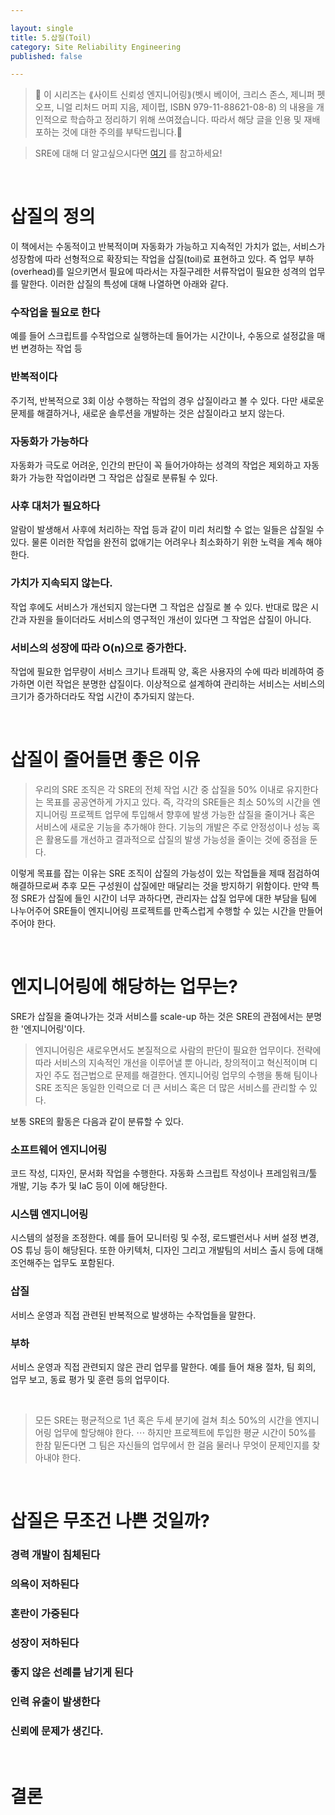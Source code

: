 ```yaml
---

layout: single
title: 5.삽질(Toil)
category: Site Reliability Engineering
published: false

---
```



>📌 이 시리즈는 ⟪사이트 신뢰성 엔지니어링⟫(벳시 베이어, 크리스 존스, 제니퍼 펫오프, 니얼 리처드 머피 지음, 제이펍, ISBN 979-11-88621-08-8) 의 내용을 개인적으로 학습하고 정리하기 위해 쓰여졌습니다. 따라서 해당 글을 인용 및 재배포하는 것에 대한 주의를 부탁드립니다.🚨

>SRE에 대해 더 알고싶으시다면 [여기](https://sre.google/) 를 참고하세요!

<br/>

# 삽질의 정의
이 책에서는 수동적이고 반복적이며 자동화가 가능하고 지속적인 가치가 없는, 서비스가 성장함에 따라 선형적으로 확장되는 작업을 삽질(toil)로 표현하고 있다. 즉 업무 부하(overhead)를 일으키면서 필요에 따라서는 자질구레한 서류작업이 필요한 성격의 업무를 말한다. 이러한 삽질의 특성에 대해 나열하면 아래와 같다.

### 수작업을 필요로 한다
예를 들어 스크립트를 수작업으로 실행하는데 들어가는 시간이나, 수동으로 설정값을 매번 변경하는 작업 등

### 반복적이다
주기적, 반복적으로 3회 이상 수행하는 작업의 경우 삽질이라고 볼 수 있다. 다만 새로운 문제를 해결하거나, 새로운 솔루션을 개발하는 것은 삽질이라고 보지 않는다.

### 자동화가 가능하다
자동화가 극도로 어려운, 인간의 판단이 꼭 들어가야하는 성격의 작업은 제외하고 자동화가 가능한 작업이라면 그 작업은 삽질로 분류될 수 있다.

### 사후 대처가 필요하다
알람이 발생해서 사후에 처리하는 작업 등과 같이 미리 처리할 수 없는 일들은 삽질일 수 있다. 물론 이러한 작업을 완전히 없애기는 어려우나 최소화하기 위한 노력을 계속 해야 한다.

### 가치가 지속되지 않는다.
작업 후에도 서비스가 개선되지 않는다면 그 작업은 삽질로 볼 수 있다. 반대로 많은 시간과 자원을 들이더라도 서비스의 영구적인 개선이 있다면 그 작업은 삽질이 아니다.

### 서비스의 성장에 따라 O(n)으로 증가한다.
작업에 필요한 업무량이 서비스 크기나 트래픽 양, 혹은 사용자의 수에 따라 비례하여 증가하면 이런 작업은 분명한 삽질이다. 이상적으로 설계하여 관리하는 서비스는 서비스의 크기가 증가하더라도 작업 시간이 추가되지 않는다.

<br/>

# 삽질이 줄어들면 좋은 이유
> 우리의 SRE 조직은 각 SRE의 전체 작업 시간 중 삽질을 50% 이내로 유지한다는 목표를 공공연하게 가지고 있다. 즉, 각각의 SRE들은 최소 50%의 시간을 엔지니어링 프로젝트 업무에 투입해서 향후에 발생 가능한 삽질을 줄이거나 혹은 서비스에 새로운 기능을 추가해야 한다. 기능의 개발은 주로 안정성이나 성능 혹은 활용도를 개선하고 결과적으로 삽질의 발생 가능성을 줄이는 것에 중점을 둔다.

이렇게 목표를 잡는 이유는 SRE 조직이 삽질의 가능성이 있는 작업들을 제때 점검하여 해결하므로써 추후 모든 구성원이 삽질에만 매달리는 것을 방지하기 위함이다. 만약 특정 SRE가 삽질에 들인 시간이 너무 과하다면, 관리자는 삽질 업무에 대한 부담을 팀에 나누어주어 SRE들이 엔지니어링 프로젝트를 만족스럽게 수행할 수 있는 시간을 만들어주어야 한다.

<br/>

# 엔지니어링에 해당하는 업무는?
SRE가 삽질을 줄여나가는 것과 서비스를 scale-up 하는 것은 SRE의 관점에서는 분명한 '엔지니어링'이다.
> 엔지니어링은 새로우면서도 본질적으로 사람의 판단이 필요한 업무이다. 전략에 따라 서비스의 지속적인 개선을 이루어낼 뿐 아니라, 창의적이고 혁신적이며 디자인 주도 접근법으로 문제를 해결한다. 엔지니어링 업무의 수행을 통해 팀이나 SRE 조직은 동일한 인력으로 더 큰 서비스 혹은 더 많은 서비스를 관리할 수 있다.

보통 SRE의 활동은 다음과 같이 분류할 수 있다.
### 소프트웨어 엔지니어링
코드 작성, 디자인, 문서화 작업을 수행한다. 자동화 스크립트 작성이나 프레임워크/툴 개발, 기능 추가 및 IaC 등이 이에 해당한다.

### 시스템 엔지니어링
시스템의 설정을 조정한다. 예를 들어 모니터링 및 수정, 로드밸런서나 서버 설정 변경, OS 튜닝 등이 해당된다. 또한 아키텍처, 디자인 그리고 개발팀의 서비스 출시 등에 대해 조언해주는 업무도 포함된다.

### 삽질
서비스 운영과 직접 관련된 반복적으로 발생하는 수작업들을 말한다.

### 부하
서비스 운영과 직접 관련되지 않은 관리 업무를 말한다. 예를 들어 채용 절차, 팀 회의, 업무 보고, 동료 평가 및 훈련 등의 업무이다.

<br/>

> 모든 SRE는 평균적으로 1년 혹은 두세 분기에 걸쳐 최소 50%의 시간을 엔지니어링 업무에 할당해야 한다. ⋯ 하지만 프로젝트에 투입한 평균 시간이 50%를 한참 밑돈다면 그 팀은 자신들의 업무에서 한 걸음 물러나 무엇이 문제인지를 찾아내야 한다.

<br/>

# 삽질은 무조건 나쁜 것일까?

### 경력 개발이 침체된다
### 의욕이 저하된다
### 혼란이 가중된다
### 성장이 저하된다
### 좋지 않은 선례를 남기게 된다
### 인력 유출이 발생한다
### 신뢰에 문제가 생긴다.

<br/>

# 결론

